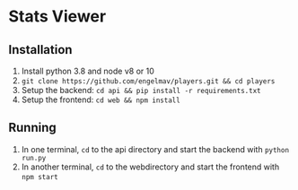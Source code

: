 # Stats Viewer

## Installation

1. Install python 3.8 and node v8 or 10
2. `git clone https://github.com/engelmav/players.git && cd players`
3. Setup the backend: `cd api && pip install -r requirements.txt`
4. Setup the frontend: `cd web && npm install`


## Running

1. In one terminal, `cd` to the api directory and start the backend with `python run.py`
2. In another terminal, `cd` to the webdirectory and start the frontend with `npm start`
